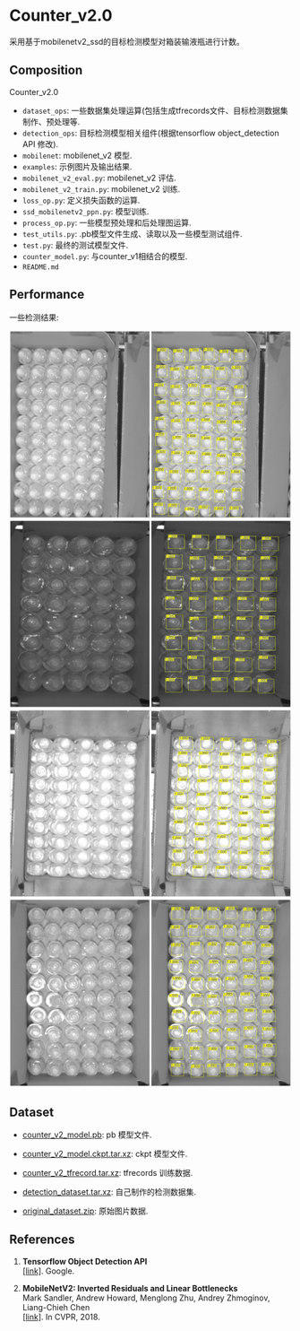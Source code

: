 # Counter_v2.0

  采用基于mobilenetv2_ssd的目标检测模型对箱装输液瓶进行计数。

## Composition

  Counter_v2.0

* `dataset_ops`: 一些数据集处理运算(包括生成tfrecords文件、目标检测数据集制作、预处理等.
* `detection_ops`: 目标检测模型相关组件(根据tensorflow object_detection API 修改).
* `mobilenet`: mobilenet_v2 模型.
* `examples`: 示例图片及输出结果.
* `mobilenet_v2_eval.py`: mobilenet_v2 评估.
* `mobilenet_v2_train.py`: mobilenet_v2 训练.
* `loss_op.py`: 定义损失函数的运算.
* `ssd_mobilenetv2_ppn.py`: 模型训练.
* `process_op.py`: 一些模型预处理和后处理图运算.
* `test_utils.py`: .pb模型文件生成、读取以及一些模型测试组件.
* `test.py`: 最终的测试模型文件.
* `counter_model.py`: 与counter_v1相结合的模型.
* `README.md`

## Performance

一些检测结果:

<p align="center">
<img src="examples/vis1.jpg" width=600></br>
<img src="examples/vis2.jpg" width=600></br>
<img src="examples/vis3.jpg" width=600></br>
<img src="examples/vis4.jpg" width=600></br>
</p>

## Dataset
* [counter_v2_model.pb](https://github.com/qianguzi/Counter_v2.0/releases/download/v2.0/counter_v2_model.ckpt.tar.xz): pb 模型文件.

* [counter_v2_model.ckpt.tar.xz](https://github.com/qianguzi/Counter_v2.0/releases/download/v2.0/counter_v2_model.pb): ckpt 模型文件.

* [counter_v2_tfrecord.tar.xz](https://github.com/qianguzi/Counter_v2.0/releases/download/v2.0/counter_v2_tfrecord.tar.xz): tfrecords 训练数据.

* [detection_dataset.tar.xz](https://github.com/qianguzi/Counter_v2.0/releases/download/v2.0/detection_dataset.tar.xz): 自己制作的检测数据集.

* [original_dataset.zip](https://github.com/qianguzi/Counter_v2.0/releases/download/v2.0/original_datase.zip): 原始图片数据.

## References

1. **Tensorflow Object Detection API**<br />[[link]](https://github.com/tensorflow/models/tree/master/research/object_detection#tensorflow-object-detection-api). Google.

2. **MobileNetV2: Inverted Residuals and Linear Bottlenecks**<br />
    Mark Sandler, Andrew Howard, Menglong Zhu, Andrey Zhmoginov, Liang-Chieh Chen<br />
    [[link]](https://arxiv.org/abs/1801.04381). In CVPR, 2018.
